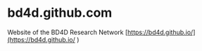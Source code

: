 # bd4d.github.com
 Website of the BD4D Research Network [https://bd4d.github.io/](https://bd4d.github.io/ ) 
